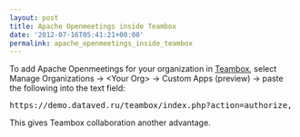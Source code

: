 ```yaml
---
layout: post
title: Apache Openmeetings inside Teambox
date: '2012-07-16T05:41:21+00:00'
permalink: apache_openmeetings_inside_teambox
---
```

<p>To add Apache Openmeetings for your organization in <a href="http://teambox.com/">Teambox</a>, select Manage Organizations &rarr; &lt;Your Org&gt; &rarr; Custom Apps (preview) &rarr; paste the following into the text field:</p>

<pre>
https://demo.dataved.ru/teambox/index.php?action=authorize, Openmeetings
</pre>

<p>This gives Teambox collaboration another advantage.</p>
